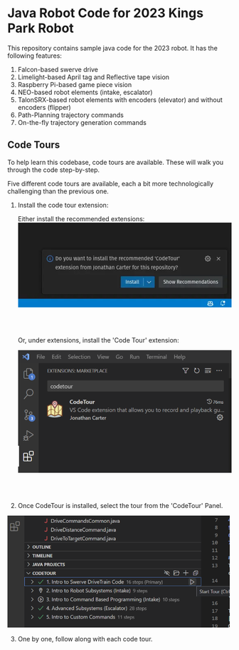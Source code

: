 # Java Robot Code for 2023 Kings Park Robot  

This repository contains sample java code for the 2023 robot. It has the following features:
1. Falcon-based swerve drive
2. Limelight-based April tag and Reflective tape vision
3. Raspberry Pi-based game piece vision
4. NEO-based robot elements (intake, escalator)
5. TalonSRX-based robot elements with encoders (elevator) and without encoders (flipper)
6. Path-Planning trajectory commands
7. On-the-fly trajectory generation commands

## Code Tours
To help learn this codebase, code tours are available. These will walk you through the code step-by-step.  
 
Five different code tours are available, each a bit more technologically challenging than the previous one.  

1. Install the code tour extension:

    Either install the recommended extensions:   
    ![Install Recommended Extensions](./images/install-recommendations.webp)  

    <br/><br/>

    Or, under extensions, install the 'Code Tour' extension:  

    <img src="./images/install-manually.png" width="500" />
    
    <br/><br/>

2. Once CodeTour is installed, select the tour from the 'CodeTour' Panel.  
<img src="./images/run-codetour.png" width="500" />  

  
3. One by one, follow along with each code tour.


